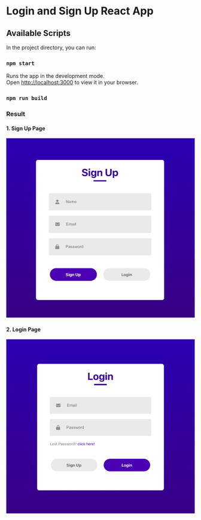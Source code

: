 # Login and Sign Up React App

## Available Scripts

In the project directory, you can run:

### `npm start`

Runs the app in the development mode.\
Open [http://localhost:3000](http://localhost:3000) to view it in your browser.

### `npm run build`

### Result

#### 1. Sign Up Page

![alt text](/signup.png)

#### 2. Login Page

![alt text](/login.png)

